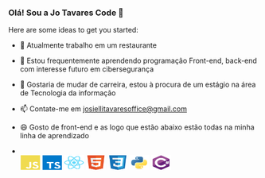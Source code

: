 ### Olá! Sou a Jo Tavares Code 👋


Here are some ideas to get you started:

- 🔭 Atualmente trabalho em um restaurante
- 🌱 Estou frequentemente aprendendo programação Front-end, back-end com interesse futuro em cibersegurança
- 👯 Gostaria de mudar de carreira, estou à procura de um estágio na área de Tecnologia da informação
- 📫 Contate-me em josiellitavaresoffice@gmail.com
- 😄 Gosto de front-end e as logo que estão abaixo estão todas na minha linha de aprendizado

- <div style="display: inline_block"><br>

  <img align="center" alt="Rafa-Js" height="30" width="40" src="https://raw.githubusercontent.com/devicons/devicon/master/icons/javascript/javascript-plain.svg">
  <img align="center" alt="Rafa-Ts" height="30" width="40" src="https://raw.githubusercontent.com/devicons/devicon/master/icons/typescript/typescript-plain.svg">
  <img align="center" alt="Rafa-React" height="30" width="40" src="https://raw.githubusercontent.com/devicons/devicon/master/icons/react/react-original.svg">
  <img align="center" alt="Rafa-HTML" height="30" width="40" src="https://raw.githubusercontent.com/devicons/devicon/master/icons/html5/html5-original.svg">
  <img align="center" alt="Rafa-CSS" height="30" width="40" src="https://raw.githubusercontent.com/devicons/devicon/master/icons/css3/css3-original.svg">
  <img align="center" alt="Rafa-Python" height="30" width="40" src="https://raw.githubusercontent.com/devicons/devicon/master/icons/python/python-original.svg">
  <img align="center" alt="Rafa-Csharp" height="30" width="40" src="https://raw.githubusercontent.com/devicons/devicon/master/icons/csharp/csharp-original.svg">
</div> 

